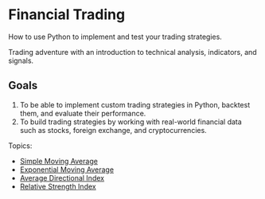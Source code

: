 # Financial Trading

How to use Python to implement and test your trading strategies.

Trading adventure with an introduction to technical analysis, indicators, and signals.


## Goals

1. To  be able to implement custom trading strategies in Python, backtest them, and evaluate their performance.
2. To build trading strategies by working with real-world financial data such as stocks, foreign exchange, and cryptocurrencies.


Topics:

- [Simple Moving Average](notebooks/SAM.ipynb)
- [Exponential Moving Average](notebooks/EMA.ipynb)
- [Average Directional Index](notebooks/ADX.ipynb)
- [Relative Strength Index](notebooks/RSI.ipynb)